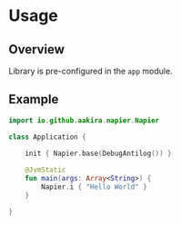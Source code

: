 # Usage

## Overview

Library is pre-configured in the `app` module.

## Example

```kotlin
import io.github.aakira.napier.Napier

class Application {

    init { Napier.base(DebugAntilog()) }
    
    @JvmStatic
    fun main(args: Array<String>) {
        Napier.i { "Hello World" }
    }

}
```
